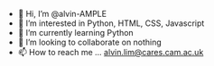 - 👋 Hi, I’m @alvin-AMPLE
- 👀 I’m interested in Python, HTML, CSS, Javascript
- 🌱 I’m currently learning Python
- 💞️ I’m looking to collaborate on nothing
- 📫 How to reach me ... alvin.lim@cares.cam.ac.uk

<!---
alvin-AMPLE/alvin-AMPLE is a ✨ special ✨ repository because its `README.md` (this file) appears on your GitHub profile.
You can click the Preview link to take a look at your changes.
--->
